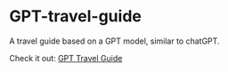 # GPT-travel-guide
A travel guide based on a GPT model, similar to chatGPT.

Check it out: [GPT Travel Guide](https://gpt-travel-guide.streamlit.app/)
